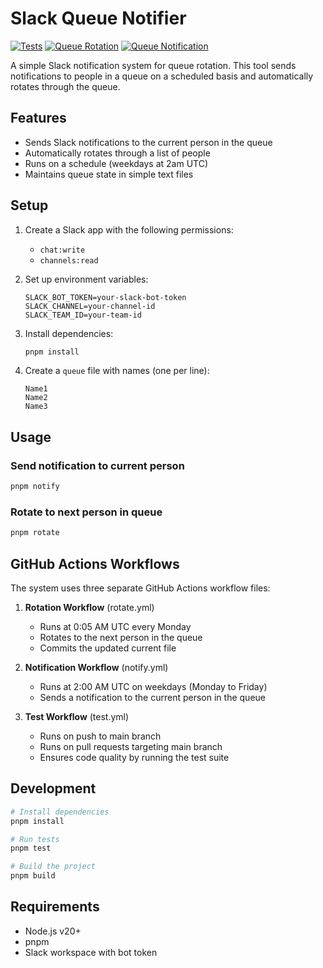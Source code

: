 # Slack Queue Notifier

[![Tests](https://github.com/momoshub/slackbots/actions/workflows/test.yml/badge.svg?branch=main)](https://github.com/momoshub/slackbots/actions/workflows/test.yml)
[![Queue Rotation](https://github.com/momoshub/slackbots/actions/workflows/rotate.yml/badge.svg?branch=main)](https://github.com/momoshub/slackbots/actions/workflows/rotate.yml)
[![Queue Notification](https://github.com/momoshub/slackbots/actions/workflows/notify.yml/badge.svg?branch=main)](https://github.com/momoshub/slackbots/actions/workflows/notify.yml)

A simple Slack notification system for queue rotation. This tool sends notifications to people in a queue on a scheduled basis and automatically rotates through the queue.

## Features

- Sends Slack notifications to the current person in the queue
- Automatically rotates through a list of people
- Runs on a schedule (weekdays at 2am UTC)
- Maintains queue state in simple text files

## Setup

1. Create a Slack app with the following permissions:
   - `chat:write`
   - `channels:read`

2. Set up environment variables:
   ```
   SLACK_BOT_TOKEN=your-slack-bot-token
   SLACK_CHANNEL=your-channel-id
   SLACK_TEAM_ID=your-team-id
   ```

3. Install dependencies:
   ```bash
   pnpm install
   ```

4. Create a `queue` file with names (one per line):
   ```
   Name1
   Name2
   Name3
   ```

## Usage

### Send notification to current person
```bash
pnpm notify
```

### Rotate to next person in queue
```bash
pnpm rotate
```

## GitHub Actions Workflows

The system uses three separate GitHub Actions workflow files:

1. **Rotation Workflow** (rotate.yml)
   - Runs at 0:05 AM UTC every Monday
   - Rotates to the next person in the queue
   - Commits the updated current file

2. **Notification Workflow** (notify.yml)
   - Runs at 2:00 AM UTC on weekdays (Monday to Friday)
   - Sends a notification to the current person in the queue

3. **Test Workflow** (test.yml)
   - Runs on push to main branch
   - Runs on pull requests targeting main branch
   - Ensures code quality by running the test suite

## Development

```bash
# Install dependencies
pnpm install

# Run tests
pnpm test

# Build the project
pnpm build
```

## Requirements

- Node.js v20+
- pnpm
- Slack workspace with bot token
